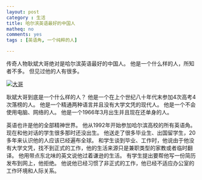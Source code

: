 ```yaml
---
layout: post 
category : 生活
title: 哈尔滨英语最好的中国人
matheq: no
comments: yes
tags : [英语角, 一个纯粹的人]

---
```


传奇人物耿斌大哥绝对是哈尔滨英语最好的中国人。
他是一个什么样的人，所知者不多。
但见过他的人有很多。

<a class="fancybox" rel="gallery1" href="https://2s66lw.bl3301.livefilestore.com/y2pbHr3pcbanMoCiybxnhUzAtKSkyZViAgpBQJEe6Q0UuE12NwGoiZ4kzxKVeZeeu0Ox8SF96--CaFBEPhYEX67IPSO0B7XqrL0VAjBTAxu30A/gbdg.jpg" title="大哥"><img src="https://2s66lw.bl3301.livefilestore.com/y2pbHr3pcbanMoCiybxnhUzAtKSkyZViAgpBQJEe6Q0UuE12NwGoiZ4kzxKVeZeeu0Ox8SF96--CaFBEPhYEX67IPSO0B7XqrL0VAjBTAxu30A/gbdg.jpg" alt="大哥" /></a>

耿斌大哥到底是一个什么样的人？
他是一个在上个世纪八十年代末参加4次高考4次落榜的人。
他是一个精通两种语言并且没有大学文凭的现代人。
他是一个不会使用电脑、网络的人。
他是一个1966年3月出生并且现在还单身的人。

英语也许是他的全部精神世界。
他从1992年开始参加哈尔滨高校的所有英语角。
现在和他对话的学生很多那时还没出生。
他送走了很多毕业生、出国留学生，20多年来认识他的人应该已经遍布全球。
和学生谈到毕业、工作时，他说由于他没有大学文凭，找不到正式的工作，他的生活来源只是兼职类型的家教或者临时翻译。
他用带点东北味的英文说他过着谦逊的生活。
有学生提出要帮他写一份简历发布到网上，他拒绝。
他说他已经习惯了非正式的工作，他已经不适应办公室的工作环境和人际关系。

